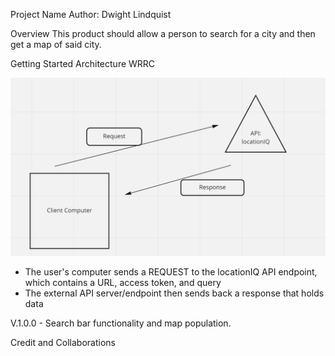 Project Name
Author: Dwight Lindquist

Overview
This product should allow a person to search for a city and then get a map of said city.

Getting Started
Architecture
WRRC

![wrrc image here](./public/wrrc-lab-6.png)

- The user's computer sends a REQUEST to the locationIQ API endpoint, which contains a URL, access token, and query 
- The external API server/endpoint then sends back a response that holds data

V.1.0.0 - Search bar functionality and map population.

Credit and Collaborations
